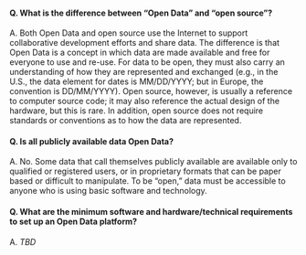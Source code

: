 
#### Q. What is the difference between “Open Data” and “open source”?

A. Both Open Data and open source use the Internet to support collaborative development efforts and share data. The difference is that Open Data is a concept in which data are made available and free for everyone to use and re-use. For data to be open, they must also carry an understanding of how they are represented and exchanged (e.g., in the U.S., the data element for dates is MM/DD/YYYY; but in Europe, the convention is DD/MM/YYYY). Open source, however, is usually a reference to computer source code; it may also reference the actual design of the hardware, but this is rare. In addition, open source does not require standards or conventions as to how the data are represented.

#### Q. Is all publicly available data Open Data?

A. No. Some data that call themselves publicly available are available only to qualified or registered users, or in proprietary formats that can be paper based or difficult to manipulate. To be “open,” data must be accessible to anyone who is using basic software and technology.

#### Q. What are the minimum software and hardware/technical requirements to set up an Open Data platform?

A. *TBD*
